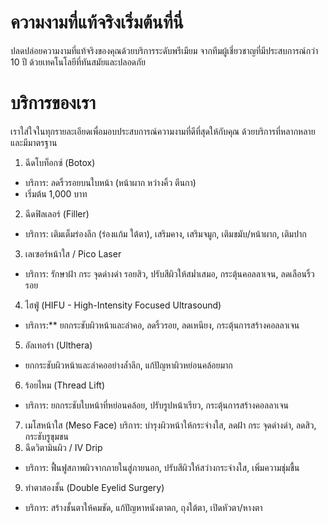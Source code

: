 # ความงามที่แท้จริงเริ่มต้นที่นี่
ปลดปล่อยความงามที่แท้จริงของคุณด้วยบริการระดับพรีเมียม จากทีมผู้เชี่ยวชาญที่มีประสบการณ์กว่า 10 ปี ด้วยเทคโนโลยีที่ทันสมัยและปลอดภัย

# บริการของเรา
เราใส่ใจในทุกรายละเอียดเพื่อมอบประสบการณ์ความงามที่ดีที่สุดให้กับคุณ ด้วยบริการที่หลากหลายและมีมาตรฐาน

1. ฉีดโบท็อกซ์ (Botox)
- บริการ: ลดริ้วรอยบนใบหน้า (หน้าผาก หว่างคิ้ว ตีนกา)
- เริ่มต้น 1,000 บาท
2. ฉีดฟิลเลอร์ (Filler)
- บริการ: เติมเต็มร่องลึก (ร่องแก้ม ใต้ตา), เสริมคาง, เสริมจมูก, เติมขมับ/หน้าผาก, เติมปาก
3. เลเซอร์หน้าใส / Pico Laser
- บริการ: รักษาฝ้า กระ จุดด่างดำ รอยสิว, ปรับสีผิวให้สม่ำเสมอ, กระตุ้นคอลลาเจน, ลดเลือนริ้วรอย
4. ไฮฟู่ (HIFU - High-Intensity Focused Ultrasound)
- บริการ:** ยกกระชับผิวหน้าและลำคอ, ลดริ้วรอย, ลดเหนียง, กระตุ้นการสร้างคอลลาเจน
5. อัลเทอร่า (Ulthera)
- ยกกระชับผิวหน้าและลำคออย่างล้ำลึก, แก้ปัญหาผิวหย่อนคล้อยมาก
6. ร้อยไหม (Thread Lift)
- บริการ: ยกกระชับใบหน้าที่หย่อนคล้อย, ปรับรูปหน้าเรียว, กระตุ้นการสร้างคอลลาเจน
7. เมโสหน้าใส (Meso Face)
บริการ: บำรุงผิวหน้าให้กระจ่างใส, ลดฝ้า กระ จุดด่างดำ, ลดสิว, กระชับรูขุมขน
8. ฉีดวิตามินผิว / IV Drip
- บริการ: ฟื้นฟูสภาพผิวจากภายในสู่ภายนอก, ปรับสีผิวให้สว่างกระจ่างใส, เพิ่มความชุ่มชื้น
9. ทำตาสองชั้น (Double Eyelid Surgery)
- บริการ: สร้างชั้นตาให้คมชัด, แก้ปัญหาหนังตาตก, ถุงใต้ตา, เปิดหัวตา/หางตา